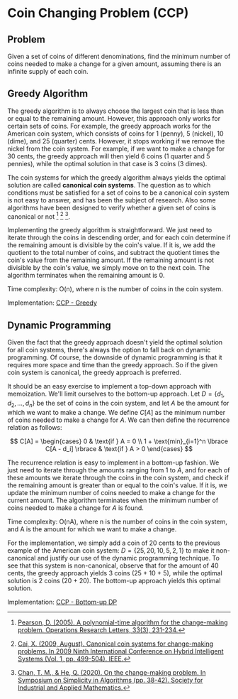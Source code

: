 # Coin Changing Problem (CCP)

## Problem

Given a set of coins of different denominations, find the minimum number of coins needed to make a change for a given amount, assuming there is an infinite supply of each coin.

## Greedy Algorithm

The greedy algorithm is to always choose the largest coin that is less than or equal to the remaining amount. However, this approach only works for certain sets of coins. For example, the greedy approach works for the American coin system, which consists of coins for 1 (penny), 5 (nickel), 10 (dime), and 25 (quarter) cents. However, it stops working if we remove the nickel from the coin system. For example, if we want to make a change for 30 cents, the greedy approach will then yield 6 coins (1 quarter and 5 pennies), while the optimal solution in that case is 3 coins (3 dimes).

The coin systems for which the greedy algorithm always yields the optimal solution are called **canonical coin systems**. The question as to which conditions must be satisfied for a set of coins to be a canonical coin system is not easy to answer, and has been the subject of research. Also some algorithms have been designed to verify whether a given set of coins is canonical or not [^1] [^2] [^3].

Implementing the greedy algorithm is straightforward. We just need to iterate through the coins in descending order, and for each coin determine if the remaining amount is divisible by the coin's value. If it is, we add the quotient to the total number of coins, and subtract the quotient times the coin's value from the remaining amount. If the remaining amount is not divisible by the coin's value, we simply move on to the next coin. The algorithm terminates when the remaining amount is 0.

Time complexity: O(n), where n is the number of coins in the coin system.

Implementation: [CCP - Greedy](https://github.com/pl3onasm/AADS/blob/main/algorithms/greedy/coin-changing/ccp-1.c)

[^1]: [Pearson, D. (2005). A polynomial-time algorithm for the change-making problem. Operations Research Letters, 33(3), 231-234.](https://graal.ens-lyon.fr/~abenoit/algo09/coins2.pdf)
[^2]: [Cai, X. (2009, August). Canonical coin systems for change-making problems. In 2009 Ninth International Conference on Hybrid Intelligent Systems (Vol. 1, pp. 499-504). IEEE.](https://arxiv.org/pdf/0809.0400.pdf)
[^3]: [Chan, T. M., & He, Q. (2020). On the change-making problem. In Symposium on Simplicity in Algorithms (pp. 38-42). Society for Industrial and Applied Mathematics.](https://tmc.web.engr.illinois.edu/coin_sosa.pdf)

## Dynamic Programming

Given the fact that the greedy approach doesn't yield the optimal solution for all coin systems, there's always the option to fall back on dynamic programming. Of course, the downside of dynamic programming is that it requires more space and time than the greedy approach. So if the given coin system is canonical, the greedy approach is preferred.

It should be an easy exercise to implement a top-down approach with memoization. We'll limit ourselves to the bottom-up approach. Let $D = \lbrace d_1, d_2, \ldots, d_n \rbrace$ be the set of coins in the coin system, and let $A$ be the amount for which we want to make a change. We define $C[A]$ as the minimum number of coins needed to make a change for $A$. We can then define the recurrence relation as follows:

$$
C[A] = \begin{cases}
0 & \text{if } A = 0 \\
1 + \text{min}_{i=1}^n \lbrace C[A - d_i] \rbrace & \text{if } A > 0
\end{cases}
$$

The recurrence relation is easy to implement in a bottom-up fashion. We just need to iterate through the amounts ranging from 1 to $A$, and for each of these amounts we iterate through the coins in the coin system, and check if the remaining amount is greater than or equal to the coin's value. If it is, we update the minimum number of coins needed to make a change for the current amount. The algorithm terminates when the minimum number of coins needed to make a change for $A$ is found.

Time complexity: O(nA), where n is the number of coins in the coin system, and A is the amount for which we want to make a change.

For the implementation, we simply add a coin of 20 cents to the previous example of the American coin system: $D = \lbrace 25, 20, 10, 5, 2, 1 \rbrace$ to make it non-canonical and justify our use of the dynamic programming technique. To see that this system is non-canonical, observe that for the amount of 40 cents, the greedy approach yields 3 coins (25 + 10 + 5), while the optimal solution is 2 coins (20 + 20). The bottom-up approach yields this optimal solution.

Implementation: [CCP - Bottom-up DP](https://github.com/pl3onasm/AADS/blob/main/algorithms/greedy/coin-changing/ccp-2.c)
